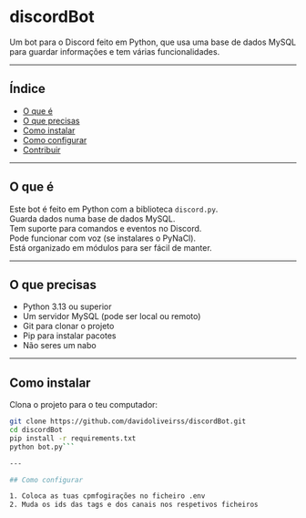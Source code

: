 # discordBot

Um bot para o Discord feito em Python, que usa uma base de dados MySQL para guardar informações e tem várias funcionalidades.

---

## Índice

- [O que é](#o-que-é)
- [O que precisas](#o-que-precisas)
- [Como instalar](#como-instalar)
- [Como configurar](#como-configurar)
- [Contribuir](https://discord.gg/RZZRnVnbgt)

---

## O que é

Este bot é feito em Python com a biblioteca `discord.py`.  
Guarda dados numa base de dados MySQL.  
Tem suporte para comandos e eventos no Discord.  
Pode funcionar com voz (se instalares o PyNaCl).  
Está organizado em módulos para ser fácil de manter.

---

## O que precisas

- Python 3.13 ou superior  
- Um servidor MySQL (pode ser local ou remoto)  
- Git para clonar o projeto  
- Pip para instalar pacotes
- Não seres um nabo

---

## Como instalar

Clona o projeto para o teu computador:

```bash
git clone https://github.com/davidoliveirss/discordBot.git
cd discordBot
pip install -r requirements.txt
python bot.py```

---

## Como configurar

1. Coloca as tuas cpmfogirações no ficheiro .env
2. Muda os ids das tags e dos canais nos respetivos ficheiros


